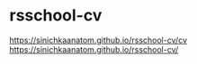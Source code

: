 # rsschool-cv
https://sinichkaanatom.github.io/rsschool-cv/cv
https://sinichkaanatom.github.io/rsschool-cv/
